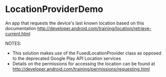 # LocationProviderDemo

An app that requests the device's last known location based on this
documentation http://developer.android.com/training/location/retrieve-current.html

NOTES:
* This solution makes use of the FusedLocationProvider class as opposed to the deprecated Google Play API Location services
* Details on the permissions for accessing the location can be found at
http://developer.android.com/training/permissions/requesting.html

